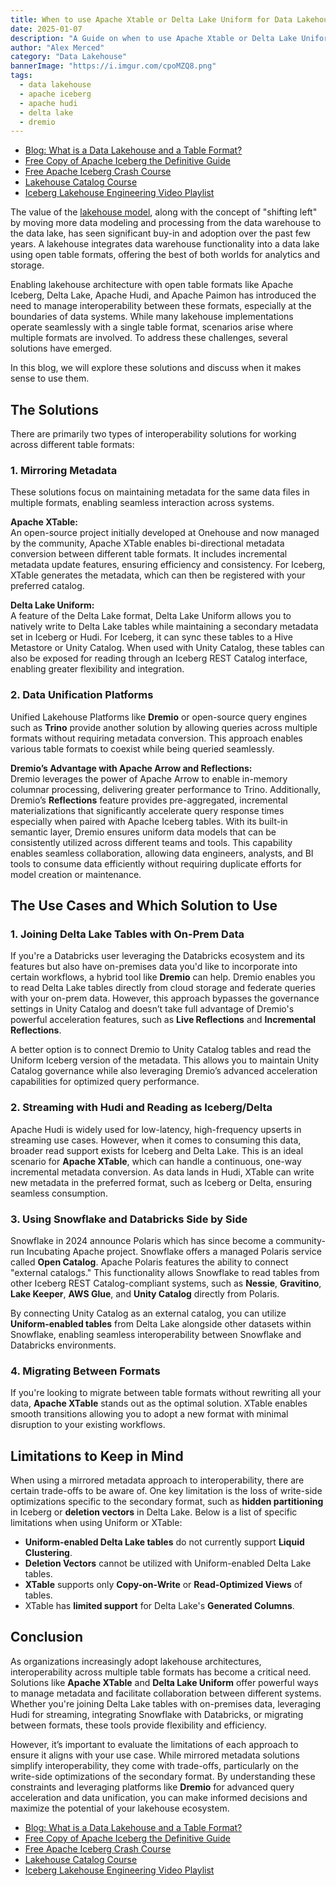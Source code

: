 ```yaml
---
title: When to use Apache Xtable or Delta Lake Uniform for Data Lakehouse Interoperability
date: 2025-01-07
description: "A Guide on when to use Apache Xtable or Delta Lake Uniform for Data Lakehouse Interoperability"
author: "Alex Merced"
category: "Data Lakehouse"
bannerImage: "https://i.imgur.com/cpoMZQ8.png"
tags:
  - data lakehouse
  - apache iceberg
  - apache hudi
  - delta lake
  - dremio
---
```


- [Blog: What is a Data Lakehouse and a Table Format?](https://www.dremio.com/blog/apache-iceberg-crash-course-what-is-a-data-lakehouse-and-a-table-format/?utm_source=ev_external_blog&utm_medium=influencer&utm_campaign=xtable-uniform&utm_content=alexmerced&utm_term=external_blog)
- [Free Copy of Apache Iceberg the Definitive Guide](https://hello.dremio.com/wp-apache-iceberg-the-definitive-guide-reg.html?utm_source=ev_external_blog&utm_medium=influencer&utm_campaign=xtable-uniform&utm_content=alexmerced&utm_term=external_blog)
- [Free Apache Iceberg Crash Course](https://hello.dremio.com/webcast-an-apache-iceberg-lakehouse-crash-course-reg.html?utm_source=ev_external_blog&utm_medium=influencer&utm_campaign=xtable-uniform&utm_content=alexmerced&utm_term=external_blog)
- [Lakehouse Catalog Course](https://hello.dremio.com/webcast-an-in-depth-exploration-on-the-world-of-data-lakehouse-catalogs-reg.html?utm_source=ev_external_blog&utm_medium=influencer&utm_campaign=xtable-uniform&utm_content=alexmerced&utm_term=external_blog)
- [Iceberg Lakehouse Engineering Video Playlist](https://www.youtube.com/watch?v=SIriNcVIGJQ&list=PLsLAVBjQJO0p0Yq1fLkoHvt2lEJj5pcYe)


The value of the [lakehouse model](https://www.datalakehousehub.com), along with the concept of "shifting left" by moving more data modeling and processing from the data warehouse to the data lake, has seen significant buy-in and adoption over the past few years. A lakehouse integrates data warehouse functionality into a data lake using open table formats, offering the best of both worlds for analytics and storage. 

Enabling lakehouse architecture with open table formats like Apache Iceberg, Delta Lake, Apache Hudi, and Apache Paimon has introduced the need to manage interoperability between these formats, especially at the boundaries of data systems. While many lakehouse implementations operate seamlessly with a single table format, scenarios arise where multiple formats are involved. To address these challenges, several solutions have emerged.

In this blog, we will explore these solutions and discuss when it makes sense to use them.

## The Solutions

There are primarily two types of interoperability solutions for working across different table formats:

### 1. Mirroring Metadata

These solutions focus on maintaining metadata for the same data files in multiple formats, enabling seamless interaction across systems.

**Apache XTable:**  
An open-source project initially developed at Onehouse and now managed by the community, Apache XTable enables bi-directional metadata conversion between different table formats. It includes incremental metadata update features, ensuring efficiency and consistency. For Iceberg, XTable generates the metadata, which can then be registered with your preferred catalog.

**Delta Lake Uniform:**  
A feature of the Delta Lake format, Delta Lake Uniform allows you to natively write to Delta Lake tables while maintaining a secondary metadata set in Iceberg or Hudi. For Iceberg, it can sync these tables to a Hive Metastore or Unity Catalog. When used with Unity Catalog, these tables can also be exposed for reading through an Iceberg REST Catalog interface, enabling greater flexibility and integration.

### 2. Data Unification Platforms

Unified Lakehouse Platforms like **Dremio** or open-source query engines such as **Trino** provide another solution by allowing queries across multiple formats without requiring metadata conversion. This approach enables various table formats to coexist while being queried seamlessly.

**Dremio’s Advantage with Apache Arrow and Reflections:**  
Dremio leverages the power of Apache Arrow to enable in-memory columnar processing, delivering greater performance to Trino. Additionally, Dremio’s **Reflections** feature provides pre-aggregated, incremental materializations that significantly accelerate query response times especially when paired with Apache Iceberg tables. With its built-in semantic layer, Dremio ensures uniform data models that can be consistently utilized across different teams and tools. This capability enables seamless collaboration, allowing data engineers, analysts, and BI tools to consume data efficiently without requiring duplicate efforts for model creation or maintenance.

## The Use Cases and Which Solution to Use

### 1. Joining Delta Lake Tables with On-Prem Data

If you're a Databricks user leveraging the Databricks ecosystem and its features but also have on-premises data you'd like to incorporate into certain workflows, a hybrid tool like **Dremio** can help. Dremio enables you to read Delta Lake tables directly from cloud storage and federate queries with your on-prem data. However, this approach bypasses the governance settings in Unity Catalog and doesn’t take full advantage of Dremio's powerful acceleration features, such as **Live Reflections** and **Incremental Reflections**. 

A better option is to connect Dremio to Unity Catalog tables and read the Uniform Iceberg version of the metadata. This allows you to maintain Unity Catalog governance while also leveraging Dremio’s advanced acceleration capabilities for optimized query performance.

### 2. Streaming with Hudi and Reading as Iceberg/Delta

Apache Hudi is widely used for low-latency, high-frequency upserts in streaming use cases. However, when it comes to consuming this data, broader read support exists for Iceberg and Delta Lake. This is an ideal scenario for **Apache XTable**, which can handle a continuous, one-way incremental metadata conversion. As data lands in Hudi, XTable can write new metadata in the preferred format, such as Iceberg or Delta, ensuring seamless consumption.

### 3. Using Snowflake and Databricks Side by Side

Snowflake in 2024 announce Polaris which has since become a community-run Incubating Apache project. Snowflake offers a managed Polaris service called **Open Catalog**. Apache Polaris features the ability to connect "external catalogs." This functionality allows Snowflake to read tables from other Iceberg REST Catalog-compliant systems, such as **Nessie**, **Gravitino**, **Lake Keeper**, **AWS Glue**, and **Unity Catalog** directly from Polaris. 

By connecting Unity Catalog as an external catalog, you can utilize **Uniform-enabled tables** from Delta Lake alongside other datasets within Snowflake, enabling seamless interoperability between Snowflake and Databricks environments.

### 4. Migrating Between Formats

If you're looking to migrate between table formats without rewriting all your data, **Apache XTable** stands out as the optimal solution. XTable enables smooth transitions allowing you to adopt a new format with minimal disruption to your existing workflows.

## Limitations to Keep in Mind

When using a mirrored metadata approach to interoperability, there are certain trade-offs to be aware of. One key limitation is the loss of write-side optimizations specific to the secondary format, such as **hidden partitioning** in Iceberg or **deletion vectors** in Delta Lake. Below is a list of specific limitations when using Uniform or XTable:

- **Uniform-enabled Delta Lake tables** do not currently support **Liquid Clustering**.
- **Deletion Vectors** cannot be utilized with Uniform-enabled Delta Lake tables.
- **XTable** supports only **Copy-on-Write** or **Read-Optimized Views** of tables.
- XTable has **limited support** for Delta Lake's **Generated Columns**.

## Conclusion

As organizations increasingly adopt lakehouse architectures, interoperability across multiple table formats has become a critical need. Solutions like **Apache XTable** and **Delta Lake Uniform** offer powerful ways to manage metadata and facilitate collaboration between different systems. Whether you're joining Delta Lake tables with on-premises data, leveraging Hudi for streaming, integrating Snowflake with Databricks, or migrating between formats, these tools provide flexibility and efficiency.

However, it’s important to evaluate the limitations of each approach to ensure it aligns with your use case. While mirrored metadata solutions simplify interoperability, they come with trade-offs, particularly on the write-side optimizations of the secondary format. By understanding these constraints and leveraging platforms like **Dremio** for advanced query acceleration and data unification, you can make informed decisions and maximize the potential of your lakehouse ecosystem.

- [Blog: What is a Data Lakehouse and a Table Format?](https://www.dremio.com/blog/apache-iceberg-crash-course-what-is-a-data-lakehouse-and-a-table-format/?utm_source=ev_external_blog&utm_medium=influencer&utm_campaign=xtable-uniform&utm_content=alexmerced&utm_term=external_blog)
- [Free Copy of Apache Iceberg the Definitive Guide](https://hello.dremio.com/wp-apache-iceberg-the-definitive-guide-reg.html?utm_source=ev_external_blog&utm_medium=influencer&utm_campaign=xtable-uniform&utm_content=alexmerced&utm_term=external_blog)
- [Free Apache Iceberg Crash Course](https://hello.dremio.com/webcast-an-apache-iceberg-lakehouse-crash-course-reg.html?utm_source=ev_external_blog&utm_medium=influencer&utm_campaign=xtable-uniform&utm_content=alexmerced&utm_term=external_blog)
- [Lakehouse Catalog Course](https://hello.dremio.com/webcast-an-in-depth-exploration-on-the-world-of-data-lakehouse-catalogs-reg.html?utm_source=ev_external_blog&utm_medium=influencer&utm_campaign=xtable-uniform&utm_content=alexmerced&utm_term=external_blog)
- [Iceberg Lakehouse Engineering Video Playlist](https://www.youtube.com/watch?v=SIriNcVIGJQ&list=PLsLAVBjQJO0p0Yq1fLkoHvt2lEJj5pcYe)
